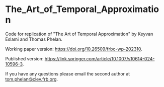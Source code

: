 # The_Art_of_Temporal_Approximation

Code for replication of "The Art of Temporal Approximation" by Keyvan Eslami and Thomas Phelan.

Working paper version: https://doi.org/10.26509/frbc-wp-202310.

Published version: https://link.springer.com/article/10.1007/s10614-024-10596-3.

If you have any questions please email the second author at tom.phelan@clev.frb.org. 
